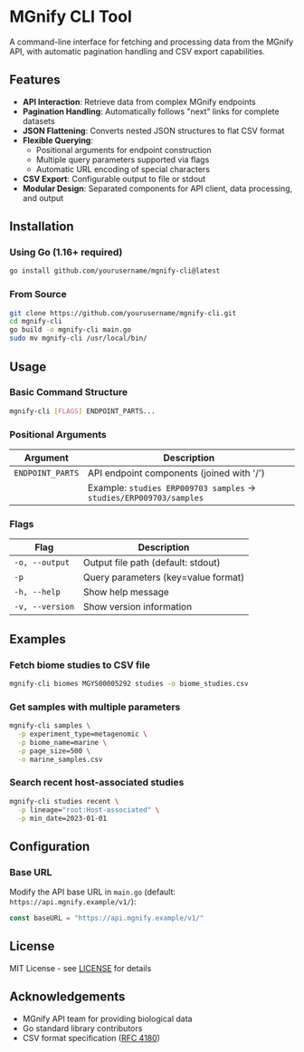 # MGnify CLI Tool

A command-line interface for fetching and processing data from the MGnify API, with automatic pagination handling and CSV export capabilities.

## Features

- **API Interaction**: Retrieve data from complex MGnify endpoints
- **Pagination Handling**: Automatically follows "next" links for complete datasets
- **JSON Flattening**: Converts nested JSON structures to flat CSV format
- **Flexible Querying**:
  - Positional arguments for endpoint construction
  - Multiple query parameters supported via flags
  - Automatic URL encoding of special characters
- **CSV Export**: Configurable output to file or stdout
- **Modular Design**: Separated components for API client, data processing, and output

## Installation

### Using Go (1.16+ required)
```bash
go install github.com/yourusername/mgnify-cli@latest
```

### From Source
```bash
git clone https://github.com/yourusername/mgnify-cli.git
cd mgnify-cli
go build -o mgnify-cli main.go
sudo mv mgnify-cli /usr/local/bin/
```

## Usage

### Basic Command Structure
```bash
mgnify-cli [FLAGS] ENDPOINT_PARTS...
```

### Positional Arguments
| Argument        | Description                                  |
|-----------------|----------------------------------------------|
| `ENDPOINT_PARTS`| API endpoint components (joined with '/')    |
|                 | Example: `studies ERP009703 samples` → `studies/ERP009703/samples` |

### Flags
| Flag            | Description                                  |
|-----------------|----------------------------------------------|
| `-o, --output`  | Output file path (default: stdout)           |
| `-p`            | Query parameters (key=value format)          |
| `-h, --help`    | Show help message                            |
| `-v, --version` | Show version information                     |

## Examples

### Fetch biome studies to CSV file
```bash
mgnify-cli biomes MGYS00005292 studies -o biome_studies.csv
```

### Get samples with multiple parameters
```bash
mgnify-cli samples \
  -p experiment_type=metagenomic \
  -p biome_name=marine \
  -p page_size=500 \
  -o marine_samples.csv
```

### Search recent host-associated studies
```bash
mgnify-cli studies recent \
  -p lineage="root:Host-associated" \
  -p min_date=2023-01-01
```

## Configuration

### Base URL
Modify the API base URL in `main.go` (default: `https://api.mgnify.example/v1/`):
```go
const baseURL = "https://api.mgnify.example/v1/"
```

## License

MIT License - see [LICENSE](./LICENSE) for details

## Acknowledgements

- MGnify API team for providing biological data
- Go standard library contributors
- CSV format specification ([RFC 4180](https://tools.ietf.org/html/rfc4180))
